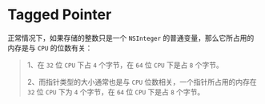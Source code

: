 # Tagged Pointer

正常情况下，如果存储的整数只是一个 `NSInteger` 的普通变量，那么它所占用的内存是与 `CPU` 的位数有关：

> 1、在 `32` 位 `CPU` 下占 `4` 个字节，在 `64` 位 `CPU` 下是占 `8` 个字节。
>
> 2、而指针类型的大小通常也是与 `CPU` 位数相关，一个指针所占用的内存在 `32` 位 `CPU` 下为 `4` 个字节，在 `64` 位 `CPU` 下是占 `8` 个字节。
